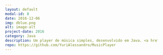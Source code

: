 ```yaml
---
layout: default
modal-id: 8
date: 2016-12-06
img: dblue.png
alt: image-alt
project-date: 2016
category: Java
description: Um player de música simples, desenvolvido em Java. <a href="https://github.com/YuriAlessandro/MusicPlayer">Clique aqui</a> para seguir para o repositório no GitHub.
repo: https://github.com/YuriAlessandro/MusicPlayer
---
```

